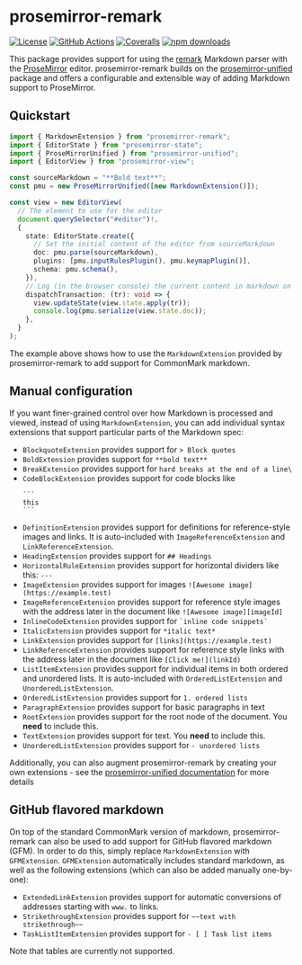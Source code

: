 # prosemirror-remark

[![License](https://img.shields.io/github/license/marekdedic/prosemirror-remark)](https://github.com/marekdedic/prosemirror-remark/blob/master/LICENSE)
[![GitHub Actions](https://img.shields.io/github/actions/workflow/status/marekdedic/prosemirror-remark/CI.yml?logo=github)](https://github.com/marekdedic/prosemirror-remark/actions/workflows/CI.yml)
[![Coveralls](https://img.shields.io/coverallsCoverage/github/marekdedic/prosemirror-remark)](https://coveralls.io/github/marekdedic/prosemirror-remark)
[![npm downloads](https://img.shields.io/npm/dm/prosemirror-remark?logo=npm)](https://www.npmjs.com/package/prosemirror-remark)

This package provides support for using the [remark](https://github.com/remarkjs/remark) Markdown parser with the [ProseMirror](https://prosemirror.net/) editor. prosemirror-remark builds on the [prosemirror-unified](https://github.com/marekdedic/prosemirror-unified) package and offers a configurable and extensible way of adding Markdown support to ProseMirror.

## Quickstart

```ts
import { MarkdownExtension } from "prosemirror-remark";
import { EditorState } from "prosemirror-state";
import { ProseMirrorUnified } from "prosemirror-unified";
import { EditorView } from "prosemirror-view";

const sourceMarkdown = "**Bold text**";
const pmu = new ProseMirrorUnified([new MarkdownExtension()]);

const view = new EditorView(
  // The element to use for the editor
  document.querySelector("#editor")!,
  {
    state: EditorState.create({
      // Set the initial content of the editor from sourceMarkdown
      doc: pmu.parse(sourceMarkdown),
      plugins: [pmu.inputRulesPlugin(), pmu.keymapPlugin()],
      schema: pmu.schema(),
    }),
    // Log (in the browser console) the current content in markdown on every update
    dispatchTransaction: (tr): void => {
      view.updateState(view.state.apply(tr));
      console.log(pmu.serialize(view.state.doc));
    },
  }
);
```

The example above shows how to use the `MarkdownExtension` provided by prosemirror-remark to add support for CommonMark markdown.

## Manual configuration

If you want finer-grained control over how Markdown is processed and viewed, instead of using `MarkdownExtension`, you can add individual syntax extensions that support particular parts of the Markdown spec:

- `BlockquoteExtension` provides support for `> Block quotes`
- `BoldExtension` provides support for `**bold text**`
- `BreakExtension` provides support for `hard breaks at the end of a line\`
- `CodeBlockExtension` provides support for code blocks like
  ````
  ```
  this
  ```
  ````
- `DefinitionExtension` provides support for definitions for reference-style images and links. It is auto-included with `ImageReferenceExtension` and `LinkReferenceExtension`.
- `HeadingExtension` provides support for `## Headings`
- `HorizontalRuleExtension` provides support for horizontal dividers like this: `---`
- `ImageExtension` provides support for images `![Awesome image](https://example.test)`
- `ImageReferenceExtension` provides support for reference style images with the address later in the document like `![Awesome image][imageId]`
- `InlineCodeExtension` provides support for `` `inline code snippets` ``
- `ItalicExtension` provides support for `*italic text*`
- `LinkExtension` provides support for `[links](https://example.test)`
- `LinkReferenceExtension` provides support for reference style links with the address later in the document like `[Click me!](linkId)`
- `ListItemExtension` provides support for individual items in both ordered and unordered lists. It is auto-included with `OrderedListExtension` and `UnorderedListExtension`.
- `OrderedListExtension` provides support for `1. ordered lists`
- `ParagraphExtension` provides support for basic paragraphs in text
- `RootExtension` provides support for the root node of the document. You **need** to include this.
- `TextExtension` provides support for text. You **need** to include this.
- `UnorderedListExtension` provides support for `- unordered lists`

Additionally, you can also augment prosemirror-remark by creating your own extensions - see the [prosemirror-unified documentation](https://github.com/marekdedic/prosemirror-unified/#creating-your-own-extensions) for more details

## GitHub flavored markdown

On top of the standard CommonMark version of markdown, prosemirror-remark can also be used to add support for GitHub flavored markdown (GFM). In order to do this, simply replace `MarkdownExtension` with `GFMExtension`. `GFMExtension` automatically includes standard markdown, as well as the following extensions (which can also be added manually one-by-one):

- `ExtendedLinkExtension` provides support for automatic conversions of addresses starting with `www.` to links.
- `StrikethroughExtension` provides support for `~~text with strikethrough~~`
- `TaskListItemExtension` provides support for `- [ ] Task list items`

Note that tables are currently not supported.
